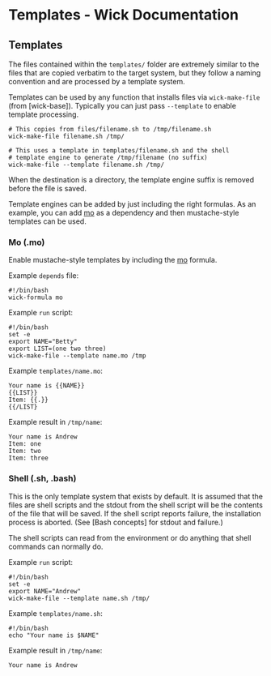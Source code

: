 Templates - Wick Documentation
==============================

Templates
---------

The files contained within the `templates/` folder are extremely similar to the files that are copied verbatim to the target system, but they follow a naming convention and are processed by a template system.

Templates can be used by any function that installs files via `wick-make-file` (from [wick-base]).  Typically you can just pass `--template` to enable template processing.

    # This copies from files/filename.sh to /tmp/filename.sh
    wick-make-file filename.sh /tmp/

    # This uses a template in templates/filename.sh and the shell
    # template engine to generate /tmp/filename (no suffix)
    wick-make-file --template filename.sh /tmp/

When the destination is a directory, the template engine suffix is removed before the file is saved.

Template engines can be added by just including the right formulas.  As an example, you can add [mo] as a dependency and then mustache-style templates can be used.


### Mo (.mo)

Enable mustache-style templates by including the [mo] formula.

Example `depends` file:

    #!/bin/bash
    wick-formula mo

Example `run` script:

    #!/bin/bash
    set -e
    export NAME="Betty"
    export LIST=(one two three)
    wick-make-file --template name.mo /tmp

Example `templates/name.mo`:

    Your name is {{NAME}}
    {{LIST}}
    Item: {{.}}
    {{/LIST}

Example result in `/tmp/name`:

    Your name is Andrew
    Item: one
    Item: two
    Item: three


### Shell (.sh, .bash)

This is the only template system that exists by default.  It is assumed that the files are shell scripts and the stdout from the shell script will be the contents of the file that will be saved.  If the shell script reports failure, the installation process is aborted.  (See [Bash concepts] for stdout and failure.)

The shell scripts can read from the environment or do anything that shell commands can normally do.

Example `run` script:

    #!/bin/bash
    set -e
    export NAME="Andrew"
    wick-make-file --template name.sh /tmp/

Example `templates/name.sh`:

    #!/bin/bash
    echo "Your name is $NAME"

Example result in `/tmp/name`:

    Your name is Andrew


[mo]: ../formulas/mo/README.md
